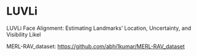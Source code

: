 # LUVLi
LUVLi Face Alignment: Estimating Landmarks’ Location, Uncertainty, and Visibility Likel

MERL-RAV_dataset: https://github.com/abhi1kumar/MERL-RAV_dataset

